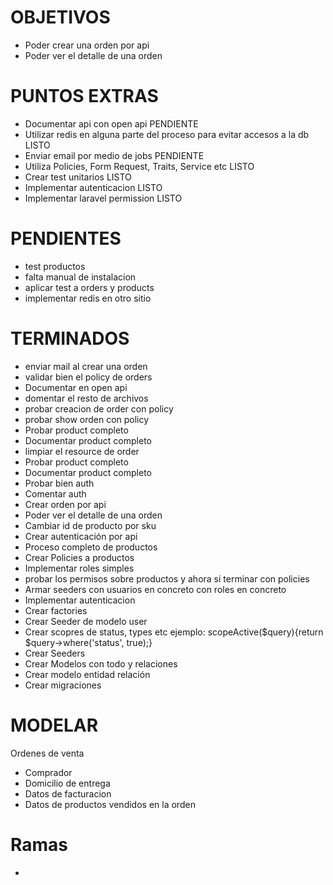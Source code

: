 # OBJETIVOS
- Poder crear una orden por api
- Poder ver el detalle de una orden

# PUNTOS EXTRAS
- Documentar api con open api                                               PENDIENTE
- Utilizar redis en alguna parte del proceso para evitar accesos a la db    LISTO
- Enviar email por medio de jobs                                            PENDIENTE
- Utiliza Policies, Form Request, Traits, Service etc                       LISTO
- Crear test unitarios                                                      LISTO
- Implementar autenticacion                                                 LISTO
- Implementar laravel permission                                            LISTO

# PENDIENTES
- test productos
- falta manual de instalacion
- aplicar test a orders y products
- implementar redis en otro sitio

# TERMINADOS
- enviar mail al crear una orden
- validar bien el policy de orders
- Documentar en open api
- domentar el resto de archivos
- probar creacion de order con policy
- probar show orden con policy
- Probar product completo
- Documentar product completo
- limpiar el resource de order
- Probar product completo
- Documentar product completo
- Probar bien auth
- Comentar auth
- Crear orden por api
- Poder ver el detalle de una orden
- Cambiar id de producto por sku
- Crear autenticación por api
- Proceso completo de productos
- Crear Policies a productos
- Implementar roles simples
- probar los permisos sobre productos y ahora si terminar con policies
- Armar seeders con usuarios en concreto con roles en concreto
- Implementar autenticacion
- Crear factories
- Crear Seeder de modelo user
- Crear scopres de status, types etc ejemplo: scopeActive($query){return $query->where('status', true);}
- Crear Seeders
- Crear Modelos con todo y relaciones
- Crear modelo entidad relación
- Crear migraciones



# MODELAR
Ordenes de venta
- Comprador
- Domicilio de entrega
- Datos de facturacion
- Datos de productos vendidos en la orden


# Ramas
- 